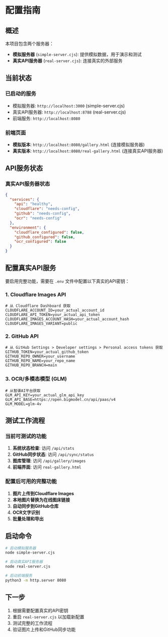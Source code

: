 # 配置指南

## 概述

本项目包含两个服务器：
- **模拟服务器** (`simple-server.cjs`): 提供模拟数据，用于演示和测试
- **真实API服务器** (`real-server.cjs`): 连接真实的外部服务

## 当前状态

### 已启动的服务
- 模拟服务器: `http://localhost:3000` (simple-server.cjs)
- 真实API服务器: `http://localhost:8788` (real-server.cjs)
- 前端服务: `http://localhost:8080`

### 前端页面
- **模拟版本**: `http://localhost:8080/gallery.html` (连接模拟服务器)
- **真实版本**: `http://localhost:8080/real-gallery.html` (连接真实API服务器)

## API服务状态

### 真实API服务器状态
```json
{
  "services": {
    "api": "healthy",
    "cloudflare": "needs-config",
    "github": "needs-config",
    "ocr": "needs-config"
  },
  "environment": {
    "cloudflare_configured": false,
    "github_configured": false,
    "ocr_configured": false
  }
}
```

## 配置真实API服务

要启用完整功能，需要在 `.env` 文件中配置以下真实的API密钥：

### 1. Cloudflare Images API
```env
# 从 Cloudflare Dashboard 获取
CLOUDFLARE_ACCOUNT_ID=your_actual_account_id
CLOUDFLARE_API_TOKEN=your_actual_api_token
CLOUDFLARE_IMAGES_ACCOUNT_HASH=your_actual_account_hash
CLOUDFLARE_IMAGES_VARIANT=public
```

### 2. GitHub API
```env
# 从 GitHub Settings > Developer settings > Personal access tokens 获取
GITHUB_TOKEN=your_actual_github_token
GITHUB_REPO_OWNER=your_username
GITHUB_REPO_NAME=your_repo_name
GITHUB_REPO_BRANCH=main
```

### 3. OCR/多模态模型 (GLM)
```env
# 从智谱AI平台获取
GLM_API_KEY=your_actual_glm_api_key
GLM_API_BASE=https://open.bigmodel.cn/api/paas/v4
GLM_MODEL=glm-4v
```

## 测试工作流程

### 当前可测试的功能
1. **系统状态检查**: 访问 `/api/stats`
2. **GitHub同步状态**: 访问 `/api/sync/status`
3. **图库管理**: 访问 `/api/gallery/images`
4. **前端界面**: 访问 `real-gallery.html`

### 配置后可用的完整功能
1. **图片上传到Cloudflare Images**
2. **本地图片替换为在线图床链接**
3. **自动同步到GitHub仓库**
4. **OCR文字识别**
5. **批量处理和导出**

## 启动命令

```bash
# 启动模拟服务器
node simple-server.cjs

# 启动真实API服务器
node real-server.cjs

# 启动前端服务
python3 -m http.server 8080
```

## 下一步

1. 根据需要配置真实的API密钥
2. 重启 `real-server.cjs` 以加载新配置
3. 测试完整的工作流程
4. 验证图片上传和GitHub同步功能